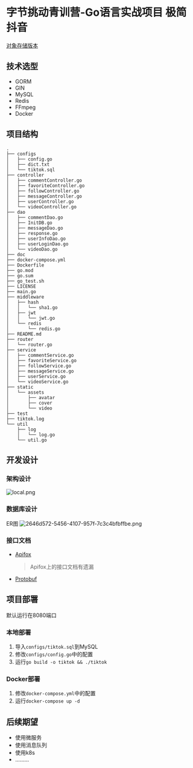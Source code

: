 # 字节挑动青训营-Go语言实战项目 极简抖音
[对象存储版本](https://github.com/RookiePeckEachOtherCode/tiktok/tree/oss)
## 技术选型
- GORM
- GIN
- MySQL
- Redis
- FFmpeg
- Docker
## 项目结构
```
.
├── configs         
│   ├── config.go  
│   ├── dict.txt    
│   └── tiktok.sql  
├── controller
│   ├── commentController.go   
│   ├── favoriteController.go
│   ├── followController.go
│   ├── messageController.go
│   ├── userController.go
│   └── videoController.go
├── dao
│   ├── commentDao.go
│   ├── InitDB.go
│   ├── messageDao.go
│   ├── response.go
│   ├── userInfoDao.go
│   ├── userLoginDao.go
│   └── videoDao.go
├── doc
├── docker-compose.yml
├── Dockerfile
├── go.mod
├── go.sum
├── go_test.sh 
├── LICENSE
├── main.go
├── middleware
│   ├── hash
│   │   └── sha1.go
│   ├── jwt
│   │   └── jwt.go
│   └── redis
│       └── redis.go
├── README.md
├── router
│   └── router.go
├── service
│   ├── commentService.go
│   ├── favoriteService.go
│   ├── followService.go
│   ├── messageService.go
│   ├── userService.go
│   └── videoService.go
├── static
│   └── assets
│       ├── avatar
│       ├── cover
│       └── video
├── test
├── tiktok.log
└── util
    ├── log
    │   └── log.go
    └── util.go
```
## 开发设计

### 架构设计
![local.png](https://img1.imgtp.com/2023/08/23/mpOa9thd.png)
### 数据库设计
ER图
![2646d572-5456-4107-957f-7c3c4bfbffbe.png](https://img1.imgtp.com/2023/08/23/vxQFOzRQ.png)

### 接口文档
- [Apifox](https://apifox.com/apidoc/shared-09d88f32-0b6c-4157-9d07-a36d32d7a75c/)
    > Apifox上的接口文档有遗漏
- [Protobuf](./doc/接口文档.md)

## 项目部署
默认运行在8080端口
### 本地部署
1. 导入```configs/tiktok.sql```到MySQL
2. 修改```configs/config.go```中的配置
3. 运行```go build -o tiktok && ./tiktok```
### Docker部署
1. 修改```docker-compose.yml```中的配置
2. 运行```docker-compose up -d```
## 后续期望
- 使用微服务
- 使用消息队列
- 使用k8s
- .........




